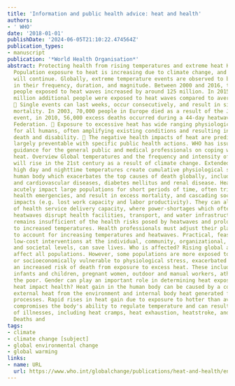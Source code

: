 ```yaml
---
title: 'Information and public health advice: heat and health'
authors:
- ' WHO'
date: '2018-01-01'
publishDate: '2024-06-05T21:10:22.474564Z'
publication_types:
- manuscript
publication: '*World Health Organisation*'
abstract: Protecting health from rising temperatures and extreme heat Key facts 
  Population exposure to heat is increasing due to climate change, and this trend
  will continue. Globally, extreme temperature events are observed to be increasing
  in their frequency, duration, and magnitude. Between 2000 and 2016, the number of
  people exposed to heat waves increased by around 125 million. In 2015 alone, 175
  million additional people were exposed to heat waves compared to average years.
   Single events can last weeks, occur consecutively, and result in significant excess
  mortality. In 2003, 70,000 people in Europe died as a result of the June-August
  event, in 2010, 56,000 excess deaths occurred during a 44-day heatwave in the Russian
  Federation.  Exposure to excessive heat has wide ranging physiological impacts
  for all humans, often amplifying existing conditions and resulting in premature
  death and disability.  The negative health impacts of heat are predictable and
  largely preventable with specific public health actions. WHO has issued public health
  guidance for the general public and medical professionals on coping with extreme
  heat. Overview Global temperatures and the frequency and intensity of heatwaves
  will rise in the 21st century as a result of climate change. Extended periods of
  high day and nighttime temperatures create cumulative physiological stress on the
  human body which exacerbates the top causes of death globally, including respiratory
  and cardiovascular diseases, diabetes mellitus and renal disease. Heatwaves can
  acutely impact large populations for short periods of time, often trigger public
  health emergencies, and result in excess mortality, and cascading socioeconomic
  impacts (e.g. lost work capacity and labor productivity). They can also cause loss
  of health service delivery capacity, where power-shortages which often accompany
  heatwaves disrupt health facilities, transport, and water infrastructure. Awareness
  remains insufficient of the health risks posed by heatwaves and prolonged exposure
  to increased temperatures. Health professionals must adjust their planning and interventions
  to account for increasing temperatures and heatwaves. Practical, feasible, and often
  low-cost interventions at the individual, community, organizational, governmental
  and societal levels, can save lives. Who is affected? Rising global ambient temperatures
  affect all populations. However, some populations are more exposed to, or more physiologically
  or socioeconomically vulnerable to physiological stress, exacerbated illness, and
  an increased risk of death from exposure to excess heat. These include the elderly,
  infants and children, pregnant women, outdoor and manual workers, athletes, and
  the poor. Gender can play an important role in determining heat exposure. How does
  heat impact health? Heat gain in the human body can be caused by a combination of
  external heat from the environment and internal body heat generated from metabolic
  processes. Rapid rises in heat gain due to exposure to hotter than average conditions
  compromises the body's ability to regulate temperature and can result in a cascade
  of illnesses, including heat cramps, heat exhaustion, heatstroke, and hyperthermia.
  Deaths and
tags:
- climate
- climate change [subject]
- global environmental change
- global warming
links:
- name: URL
  url: https://www.who.int/globalchange/publications/heat-and-health/en/
---
```

